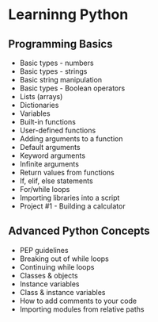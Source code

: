 # Learninng Python

## Programming Basics

- Basic types - numbers
- Basic types - strings
- Basic string manipulation
- Basic types - Boolean operators
- Lists (arrays)
- Dictionaries
- Variables
- Built-in functions
- User-defined functions
- Adding arguments to a function
- Default arguments
- Keyword arguments
- Infinite arguments
- Return values from functions
- If, elif, else statements
- For/while loops
- Importing libraries into a script
- Project #1 - Building a calculator

## Advanced Python Concepts

- PEP guidelines
- Breaking out of while loops
- Continuing while loops
- Classes & objects
- Instance variables
- Class & instance variables
- How to add comments to your code
- Importing modules from relative paths
